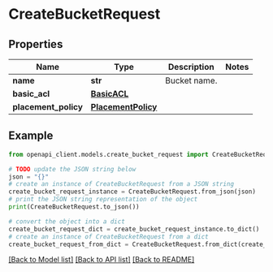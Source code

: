# CreateBucketRequest


## Properties

Name | Type | Description | Notes
------------ | ------------- | ------------- | -------------
**name** | **str** | Bucket name. | 
**basic_acl** | [**BasicACL**](BasicACL.md) |  | 
**placement_policy** | [**PlacementPolicy**](PlacementPolicy.md) |  | 

## Example

```python
from openapi_client.models.create_bucket_request import CreateBucketRequest

# TODO update the JSON string below
json = "{}"
# create an instance of CreateBucketRequest from a JSON string
create_bucket_request_instance = CreateBucketRequest.from_json(json)
# print the JSON string representation of the object
print(CreateBucketRequest.to_json())

# convert the object into a dict
create_bucket_request_dict = create_bucket_request_instance.to_dict()
# create an instance of CreateBucketRequest from a dict
create_bucket_request_from_dict = CreateBucketRequest.from_dict(create_bucket_request_dict)
```
[[Back to Model list]](../README.md#documentation-for-models) [[Back to API list]](../README.md#documentation-for-api-endpoints) [[Back to README]](../README.md)


